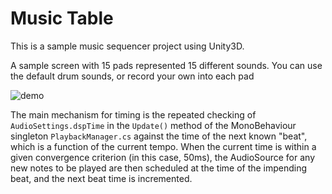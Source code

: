 Music Table
======

This is a sample music sequencer project using Unity3D.

A sample screen with 15 pads represented 15 different sounds. You can use the default drum sounds, or record your own into each pad

![demo](Demos/music%20table.gif)


The main mechanism for timing is the repeated checking of `AudioSettings.dspTime` in the `Update()` method of the MonoBehaviour singleton `PlaybackManager.cs` against the time of the next known "beat", which is a function of the current tempo.  When the current time is within a given convergence criterion (in this case, 50ms), the AudioSource for any new notes to be played are then scheduled at the time of the impending beat, and the next beat time is incremented.



